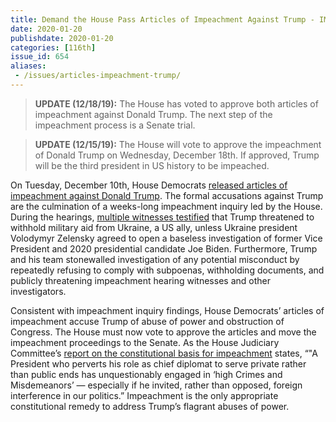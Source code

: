 ```yaml
---
title: Demand the House Pass Articles of Impeachment Against Trump - IMPEACHED
date: 2020-01-20
publishdate: 2020-01-20
categories: [116th]
issue_id: 654
aliases:
 - /issues/articles-impeachment-trump/
---
```

>**UPDATE (12/18/19):** The House has voted to approve both articles of impeachment against Donald Trump. The next step of the impeachment process is a Senate trial.

>**UPDATE (12/15/19):** The House will vote to approve the impeachment of Donald Trump on Wednesday, December 18th. If approved, Trump will be the third president in US history to be impeached. 

On Tuesday, December 10th, House Democrats [released articles of impeachment against Donald Trump](https://www.usatoday.com/story/news/politics/2019/12/10/house-democrats-release-impeachment-articles-against-president-trump/4381308002/). The formal accusations against Trump are the culmination of a weeks-long impeachment inquiry led by the House. During the hearings, [multiple witnesses testified](https://www.nytimes.com/interactive/2019/12/03/us/politics/house-impeachment-report.html) that Trump threatened to withhold military aid from Ukraine, a US ally, unless Ukraine president Volodymyr Zelensky agreed to open a baseless investigation of former Vice President and 2020 presidential candidate Joe Biden. Furthermore, Trump and his team stonewalled investigation of any potential misconduct by repeatedly refusing to comply with subpoenas, withholding documents, and publicly threatening impeachment hearing witnesses and other investigators. 

Consistent with impeachment inquiry findings, House Democrats’ articles of impeachment accuse Trump of abuse of power and obstruction of Congress. The House must now vote to approve the articles and move the impeachment proceedings to the Senate. As the House Judiciary Committee’s [report on the constitutional basis for impeachment](https://www.politico.com/news/2019/12/07/house-judiciary-report-impeachment-077701) states, “"A President who perverts his role as chief diplomat to serve private rather than public ends has unquestionably engaged in ‘high Crimes and Misdemeanors’ — especially if he invited, rather than opposed, foreign interference in our politics.” Impeachment is the only appropriate constitutional remedy to address Trump’s flagrant abuses of power. 